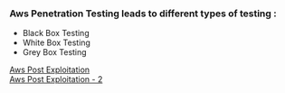 ### Aws Penetration Testing leads to different types of testing :
- Black Box Testing
- White Box Testing
- Grey Box Testing

[Aws Post Exploitation](https://cloudsecops.com/aws-post-exploitation-part-1/)  
[Aws Post Exploitation - 2](https://rhinosecuritylabs.com/aws/pacu-open-source-aws-exploitation-framework/)
